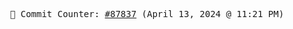 <p align="center">
    <samp>
        📮 Commit Counter: <a href="https://github.com/Javascript-void0/Javascript-void0/commits/main">#87837</a> (April 13, 2024 @ 11:21 PM)
    </samp>
</p>
